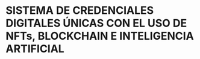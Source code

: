 # SISTEMA DE CREDENCIALES DIGITALES ÚNICAS CON EL USO DE NFTs, BLOCKCHAIN E INTELIGENCIA ARTIFICIAL
